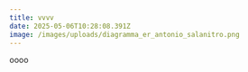 ```yaml
---
title: vvvv
date: 2025-05-06T10:28:08.391Z
image: /images/uploads/diagramma_er_antonio_salanitro.png
---
```

o﻿ooo